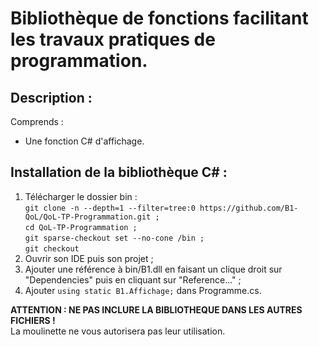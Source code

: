 # Bibliothèque de fonctions facilitant les travaux pratiques de programmation.
## Description :
Comprends :
  - Une fonction C# d'affichage.

## Installation de la bibliothèque C# :
1) Télécharger le dossier bin :<br />
   ```git clone -n --depth=1 --filter=tree:0 https://github.com/B1-QoL/QoL-TP-Programmation.git ;```<br />
   ```cd QoL-TP-Programmation ;```<br />
   ```git sparse-checkout set --no-cone /bin ;```<br />
   ```git checkout```
3) Ouvrir son IDE puis son projet ;
4) Ajouter une référence à bin/B1.dll en faisant un clique droit sur "Dependencies" puis en cliquant sur "Reference..." ;
5) Ajouter ```using static B1.Affichage;``` dans Programme.cs.

**ATTENTION : NE PAS INCLURE LA BIBLIOTHEQUE DANS LES AUTRES FICHIERS !**\
La moulinette ne vous autorisera pas leur utilisation.
